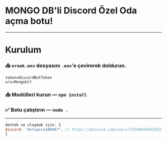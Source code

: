# MONGO DB'li Discord Özel Oda açma botu!


---
# Kurulum
### 📥 `ornek.env` dosyasını `.env`'e çevirerek doldurun.
```
token=DiscordBotToken
uri=MongoUrl
```

### 📥  Modülleri kurun — `npm install`

### ✅ Botu çalıştırın — `node .`
---
```js
destek ve ulaşmak için: {
discord: "Antipere$#8967", // https://discord.com/users/733698350435532850
}
```
